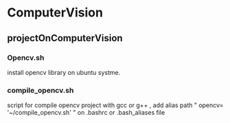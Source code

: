 # ComputerVision
## projectOnComputerVision
### Opencv.sh
install opencv library on ubuntu systme.
### compile_opencv.sh
script for compile opencv project with gcc or g++ , add alias path " opencv= '~/compile_opencv.sh' " on .bashrc or .bash_aliases file

